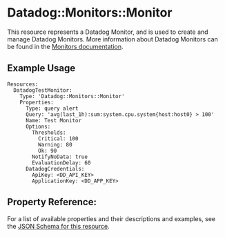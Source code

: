 # Datadog::Monitors::Monitor

This resource represents a Datadog Monitor, and is used to create and manage Datadog Monitors. More information about Datadog Monitors can be found in the [Monitors documentation](https://docs.datadoghq.com/monitors/monitor_types/#pagetitle).

## Example Usage

```
Resources:
  DatadogTestMonitor:
    Type: 'Datadog::Monitors::Monitor'
    Properties:
      Type: query alert
      Query: 'avg(last_1h):sum:system.cpu.system{host:host0} > 100'
      Name: Test Monitor
      Options:
        Thresholds:
          Critical: 100
          Warning: 80
          Ok: 90
        NotifyNoData: true
        EvaluationDelay: 60
      DatadogCredentials:
        ApiKey: <DD_API_KEY>
        ApplicationKey: <DD_APP_KEY>
```

## Property Reference:

For a list of available properties and their descriptions and examples, see the [JSON Schema for this resource](https://github.com/DataDog/datadog-cloudformation-resources/blob/master/datadog-monitors-monitor-handler/datadog-monitors-monitor.json).
